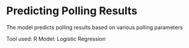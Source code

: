 # Predicting Polling Results
The model predicts polling results based on various polling parameters

Tool used: R
Model: Logistic Regression
